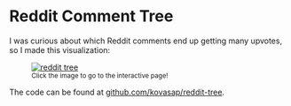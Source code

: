# Reddit Comment Tree

I was curious about which Reddit comments end up getting many upvotes, so I
made this visualization:

<figure>
  <a href="/reddit-tree.html">
    <img src="/docs/datavis/reddit-tree.png" alt="reddit tree"/>
  </a>
  <figcaption><small>Click the image to go to the interactive page!</small></figcaption>
</figure>

The code can be found at
[github.com/kovasap/reddit-tree](https://github.com/kovasap/reddit-tree).
